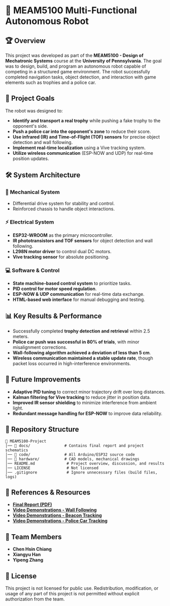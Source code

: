 # 🚀 MEAM5100 Multi-Functional Autonomous Robot

## 🏆 Overview
This project was developed as part of the **MEAM5100 - Design of Mechatronic Systems** course at the **University of Pennsylvania**. The goal was to design, build, and program an autonomous robot capable of competing in a structured game environment. The robot successfully completed navigation tasks, object detection, and interaction with game elements such as trophies and a police car.

## 🎯 Project Goals
The robot was designed to:
- **Identify and transport a real trophy** while pushing a fake trophy to the opponent's side.
- **Push a police car into the opponent's zone** to reduce their score.
- **Use infrared (IR) and Time-of-Flight (TOF) sensors** for precise object detection and wall following.
- **Implement real-time localization** using a Vive tracking system.
- **Utilize wireless communication** (ESP-NOW and UDP) for real-time position updates.

## 🛠 System Architecture
### 🔧 **Mechanical System**
- Differential drive system for stability and control.
- Reinforced chassis to handle object interactions.

### ⚡ **Electrical System**
- **ESP32-WROOM** as the primary microcontroller.
- **IR phototransistors and TOF sensors** for object detection and wall following.
- **L298N motor driver** to control dual DC motors.
- **Vive tracking sensor** for absolute positioning.

### 💻 **Software & Control**
- **State machine-based control system** to prioritize tasks.
- **PID control for motor speed regulation**.
- **ESP-NOW & UDP communication** for real-time data exchange.
- **HTML-based web interface** for manual debugging and testing.

## 📊 Key Results & Performance
- Successfully completed **trophy detection and retrieval** within 2.5 meters.
- **Police car push was successful in 80% of trials**, with minor misalignment corrections.
- **Wall-following algorithm achieved a deviation of less than 5 cm**.
- **Wireless communication maintained a stable update rate**, though packet loss occurred in high-interference environments.

## 🔮 Future Improvements
- **Adaptive PID tuning** to correct minor trajectory drift over long distances.
- **Kalman filtering for Vive tracking** to reduce jitter in position data.
- **Improved IR sensor shielding** to minimize interference from ambient light.
- **Redundant message handling for ESP-NOW** to improve data reliability.

## 📁 Repository Structure
```
📂 MEAM5100-Project
│── 📂 docs/               # Contains final report and project schematics
│── 📂 code/               # All Arduino/ESP32 source code
│── 📂 hardware/           # CAD models, mechanical drawings
│── README.md              # Project overview, discussion, and results
│── LICENSE                # Not licensed
│── .gitignore             # Ignore unnecessary files (build files, logs)
```

## 🔗 References & Resources
- **[Final Report (PDF)](https://github.com/Starfishtuna/Multi-functional-Autonomous-Robot/blob/ab96b983ff3665691ee842dd8c50d9c9f5aa7c35/docs/MEAM5100%20Final%20Report.pdf)**
- **[Video Demonstrations - Wall Following](https://youtu.be/YIY6aNa_LFA)**
- **[Video Demonstrations - Beacon Tracking](https://youtu.be/LpJzdycJREA)**
- **[Video Demonstrations - Police Car Tracking](https://youtu.be/CTSYHR0mnvY)**

## 👥 Team Members
- **Chen Hsin Chiang**
- **Xiangyu Han**
- **Yipeng Zhang**

## 📜 License
This project is not licensed for public use. Redistribution, modification, or usage of any part of this project is not permitted without explicit authorization from the team.

